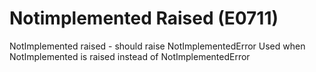 # Notimplemented Raised (E0711)

NotImplemented raised - should raise NotImplementedError Used when
NotImplemented is raised instead of NotImplementedError
